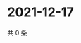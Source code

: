 # 2021-12-17

共 0 条

<!-- BEGIN WEIBO -->
<!-- 最后更新时间 Fri Dec 17 2021 10:01:06 GMT+0800 (China Standard Time) -->

<!-- END WEIBO -->

